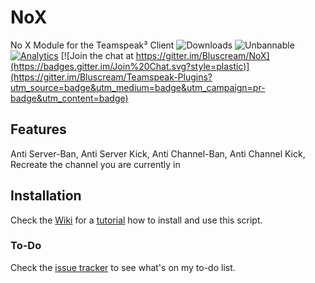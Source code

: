 # NoX
No X Module for the Teamspeak³ Client ![Downloads](https://img.shields.io/github/downloads/Bluscream/NoX/total.svg)
![Unbannable](https://img.shields.io/badge/Unbannable-100%25-red.svg)
[![Analytics](https://ga-beacon.appspot.com/UA-70678518-1/NoX/readme)](https://github.com/igrigorik/ga-beacon)
[![Join the chat at https://gitter.im/Bluscream/NoX](https://badges.gitter.im/Join%20Chat.svg?style=plastic)](https://gitter.im/Bluscream/Teamspeak-Plugins?utm_source=badge&utm_medium=badge&utm_campaign=pr-badge&utm_content=badge)


## Features
Anti Server-Ban,
Anti Server Kick,
Anti Channel-Ban,
Anti Channel Kick,
Recreate the channel you are currently in


## Installation
Check the [Wiki](https://github.com/Bluscream/NoX/wiki) for a [tutorial](https://github.com/Bluscream/NoX/wiki/Installation-Tutorial) how to install and use this script.

### To-Do
Check the [issue tracker](https://github.com/Bluscream/NoX/issues?utf8=%E2%9C%93&q=is%3Aissue+is%3Aopen+%5BTo-do%5D) to see what's on my to-do list.
